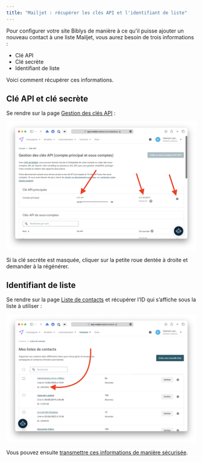 ```yaml
---
title: "Mailjet : récupérer les clés API et l'identifiant de liste"
---
```


Pour configurer votre site Biblys de manière à ce qu'il puisse ajouter un nouveau contact à une liste Mailjet, vous aurez besoin de trois informations :
- Clé API
- Clé secrète
- Identifiant de liste

Voici comment récupérer ces informations.

## Clé API et clé secrète

Se rendre sur la page [Gestion des clés API](https://app.mailjet.com/account/apikeys) :

![Clés API Mailjet](../../../assets/mailjet-cles-api.png)

Si la clé secrète est masquée, cliquer sur la petite roue dentée à droite et demander à la régénérer.


## Identifiant de liste

Se rendre sur la page [Liste de contacts](https://app.mailjet.com/contacts) et récupérer l’ID qui s’affiche sous la liste à utiliser :

![Listes de contact Mailjet](../../../assets/mailjet-listes-de-contact.png)

Vous pouvez ensuite [transmettre ces informations de manière sécurisée](/tutoriels/transmettre-des-informations-confidentielles-de-maniere-securisee/).
